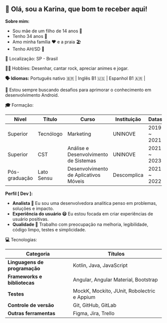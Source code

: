## **👋** Olá, sou a Karina, que bom te receber aqui!

**Sobre mim:**

* Sou mãe de um filho de 14 anos 👦
* Tenho 34 anos :birthday:
* Amo minha família :heart: e a praia 🏖️
* Tenho AH/SD :brain:

**📍** Localização: SP - Brasil

**🎸🎨** Hobbies: Desenhar, cantar rock, apreciar animes e jogar.

**🗣️ Idiomas:**  Português nativo 🇧🇷 |  Inglês B1 🇺🇸 |  Espanhol B1 🇦🇷 |

**🚀** Estou sempre buscando desafios para aprimorar o conhecimento em desenvolvimento Android.

**🎓** Formação:

| **Nível** | **Título** | **Curso** | **Instituição** | **Datas** |
|---|---|---|---| --- |
| Superior | Tecnólogo| Marketing | UNINOVE | 2019 ~ 2021 |
| Superior | CST | Análise e Desenvolvimento de Sistemas | UNINOVE | 2021 ~ 2023 |
| Pós-graduação | Lato Sensu | Desenvolvimento de Aplicativos Móveis | Descomplica | 2021 ~ 2022 |

**Perfil [ Dev ]:**

* **Analista :brain:** Eu sou uma desenvolvedora analítica penso em problemas, soluções e impacto.
* **Experiência do usuário :smiley:** Eu estou focada em criar experiências de usuário positivas.
* **Qualidade 🧪** Trabalho com preocupação na melhoria, legibilidade, código limpo, testes e simplicidade.

**💻** Tecnologias:

| **Categoria** | **Títulos** |
|---|---|
| **Linguagens de programação** | Kotlin, Java, JavaScript |
| **Frameworks e bibliotecas** | Angular, Angular Material, Bootstrap |
| **Testes** | MockK, Mockito, JUnit, Robolectric e Appium |
| **Controle de versão** | Git, GitHub, GitLab |
| **Outras ferramentas** | Figma, Jira, Trello |
